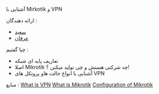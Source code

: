 آشنایی با Mirkotik و VPN 

ارائه دهندگان :
- [سعید](https://github.com/saeed0920)
- [عرفان](https://github.com/ERFouX)

چیا گفتیم : 
- تعاریف پایه ای شبکه
- اصلا Mikrotik چه شرکتی هستش و چی تولید میکنن ؟!
- آشنایی با انواع حالت هاو پروتکل های VPN 





منابع :
[What is VPN](https://www.kaspersky.com/resource-center/definitions/what-is-a-vpn)
[What is Mikrotik](https://mikrotik.com/aboutus)
[Configuration of Mikrotik](https://help.mikrotik.com/docs/spaces/ROS/pages/328155/Configuration+Management#ConfigurationManagement-Overview)

